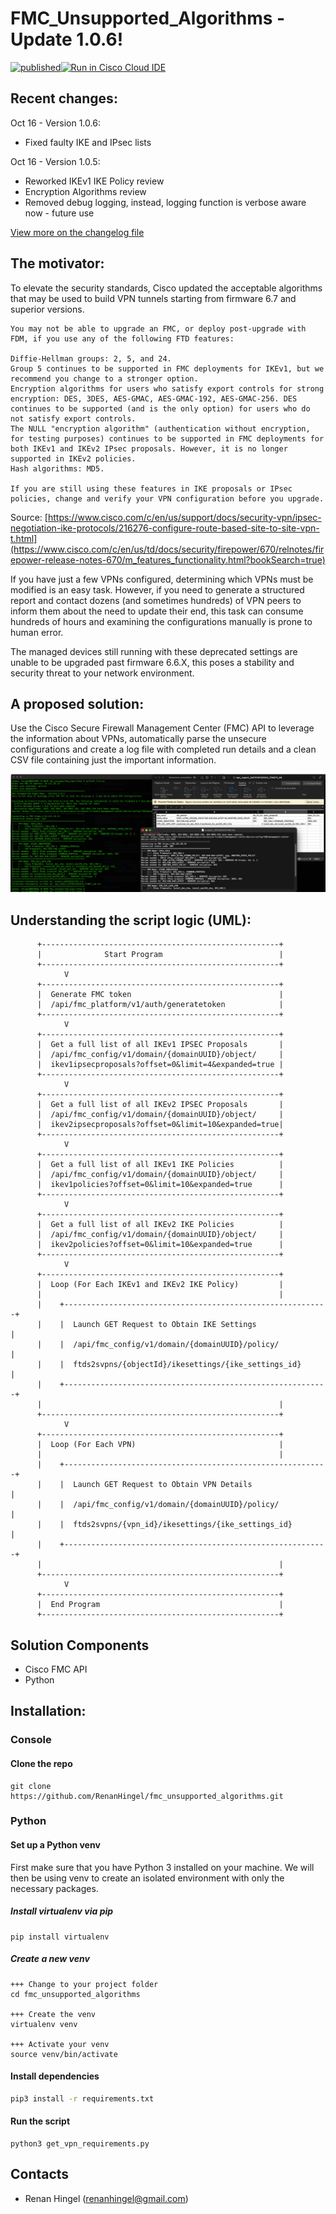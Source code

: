 # FMC_Unsupported_Algorithms - Update 1.0.6!
[![published](https://static.production.devnetcloud.com/codeexchange/assets/images/devnet-published.svg)](https://developer.cisco.com/codeexchange/github/repo/RenanHingel/fmc_unsupported_algorithms)[![Run in Cisco Cloud IDE](https://static.production.devnetcloud.com/codeexchange/assets/images/devnet-runable-icon.svg)](https://developer.cisco.com/devenv/?id=devenv-vscode-base&GITHUB_SOURCE_REPO=https://github.com/RenanHingel/fmc_unsupported_algorithms)

## Recent changes:

Oct 16 - Version 1.0.6:
+ Fixed faulty IKE and IPsec lists

Oct 16 - Version 1.0.5:
+ Reworked IKEv1 IKE Policy review
+ Encryption Algorithms review
+ Removed debug logging, instead, logging function is verbose aware now - future use

[View more on the changelog file](changelog.txt)

## The motivator:
To elevate the security standards, Cisco updated the acceptable algorithms that may be used to build VPN tunnels starting from firmware 6.7 and superior versions.

    You may not be able to upgrade an FMC, or deploy post-upgrade with FDM, if you use any of the following FTD features:

    Diffie-Hellman groups: 2, 5, and 24.
    Group 5 continues to be supported in FMC deployments for IKEv1, but we recommend you change to a stronger option.
    Encryption algorithms for users who satisfy export controls for strong encryption: DES, 3DES, AES-GMAC, AES-GMAC-192, AES-GMAC-256. DES continues to be supported (and is the only option) for users who do not satisfy export controls.
    The NULL "encryption algorithm" (authentication without encryption, for testing purposes) continues to be supported in FMC deployments for both IKEv1 and IKEv2 IPsec proposals. However, it is no longer supported in IKEv2 policies.
    Hash algorithms: MD5.

    If you are still using these features in IKE proposals or IPsec policies, change and verify your VPN configuration before you upgrade. 
    
Source: [https://www.cisco.com/c/en/us/support/docs/security-vpn/ipsec-negotiation-ike-protocols/216276-configure-route-based-site-to-site-vpn-t.html](https://www.cisco.com/c/en/us/td/docs/security/firepower/670/relnotes/firepower-release-notes-670/m_features_functionality.html?bookSearch=true)

If you have just a few VPNs configured, determining which VPNs must be modified is an easy task. 
However, if you need to generate a structured report and contact dozens (and sometimes hundreds) of VPN peers to inform them about the need to update their end, this task can consume hundreds of hours and examining the configurations manually is prone to human error.

The managed devices still running with these deprecated settings are unable to be upgraded past firmware 6.6.X, this poses a stability and security threat to your network environment.

## A proposed solution:
Use the Cisco Secure Firewall Management Center (FMC) API to leverage the information about VPNs, automatically parse the unsecure configurations and create a log file with completed run details and a clean CSV file containing just the important information.

![Screenshot](img_script.png)

## Understanding the script logic (UML):

          +-----------------------------------------------------+
          |              Start Program                          |
          +-----------------------------------------------------+
                V
          +-----------------------------------------------------+
          |  Generate FMC token                                 |
          |  /api/fmc_platform/v1/auth/generatetoken            |
          +-----------------------------------------------------+
                V
          +-----------------------------------------------------+
          |  Get a full list of all IKEv1 IPSEC Proposals       |
          |  /api/fmc_config/v1/domain/{domainUUID}/object/     |
          |  ikev1ipsecproposals?offset=0&limit=4&expanded=true |
          +-----------------------------------------------------+
                V
          +-----------------------------------------------------+
          |  Get a full list of all IKEv2 IPSEC Proposals       |
          |  /api/fmc_config/v1/domain/{domainUUID}/object/     |
          |  ikev2ipsecproposals?offset=0&limit=10&expanded=true|
          +-----------------------------------------------------+
                V
          +-----------------------------------------------------+
          |  Get a full list of all IKEv1 IKE Policies          |
          |  /api/fmc_config/v1/domain/{domainUUID}/object/     |
          |  ikev1policies?offset=0&limit=10&expanded=true      |
          +-----------------------------------------------------+
                V
          +-----------------------------------------------------+
          |  Get a full list of all IKEv2 IKE Policies          |
          |  /api/fmc_config/v1/domain/{domainUUID}/object/     |
          |  ikev2policies?offset=0&limit=10&expanded=true      |
          +-----------------------------------------------------+
                V
          +-----------------------------------------------------+
          |  Loop (For Each IKEv1 and IKEv2 IKE Policy)         |
          |                                                     |
          |    +-----------------------------------------------------------+
          |    |  Launch GET Request to Obtain IKE Settings                |
          |    |  /api/fmc_config/v1/domain/{domainUUID}/policy/           |
          |    |  ftds2svpns/{objectId}/ikesettings/{ike_settings_id}      |
          |    +-----------------------------------------------------------+
          |                                                     |
          +-----------------------------------------------------+
                V
          +-----------------------------------------------------+
          |  Loop (For Each VPN)                                |
          |                                                     |
          |    +-----------------------------------------------------------+
          |    |  Launch GET Request to Obtain VPN Details                 |
          |    |  /api/fmc_config/v1/domain/{domainUUID}/policy/           |
          |    |  ftds2svpns/{vpn_id}/ikesettings/{ike_settings_id}        |
          |    +-----------------------------------------------------------+
          |                                                     |
          +-----------------------------------------------------+
                V
          +-----------------------------------------------------+
          |  End Program                                        |
          +-----------------------------------------------------+


## Solution Components
* Cisco FMC API
* Python

## Installation:

### Console
#### Clone the repo
```console
git clone https://github.com/RenanHingel/fmc_unsupported_algorithms.git
```

### Python

#### Set up a Python venv
First make sure that you have Python 3 installed on your machine. We will then be using venv to create
an isolated environment with only the necessary packages.

##### Install virtualenv via pip
```
pip install virtualenv
```

##### Create a new venv
```
+++ Change to your project folder
cd fmc_unsupported_algorithms

+++ Create the venv
virtualenv venv

+++ Activate your venv
source venv/bin/activate
```

#### Install dependencies
```zsh
pip3 install -r requirements.txt
```

#### Run the script
```
python3 get_vpn_requirements.py
```

## Contacts
* Renan Hingel (renanhingel@gmail.com)
